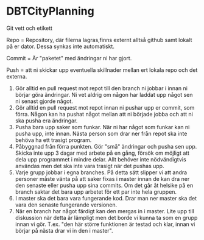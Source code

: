 DBTCityPlanning
===============

Git vett och etikett

Repo = Repository, där filerna lagras,finns externt alltså github samt lokalt på er dator. Dessa synkas inte automatiskt.

Commit = Är "paketet" med ändringar ni har gjort.

Push = att ni skickar upp eventuella skillnader mellan ert lokala repo och det externa. 


1. Gör alltid en pull request mot repot till den branch ni jobbar i innan ni börjar göra ändringar. Ni vet aldrig om någon har laddat upp något sen ni senast gjorde något.
2. Gör alltid en pull request mot repot innan ni pushar upp er commit, som förra. Någon kan ha pushat något mellan att ni började jobba och att ni ska pusha era ändringar.
3. Pusha bara upp saker som funkar. När ni har något som funkar kan ni pusha upp, inte innan. Nästa person som drar ner från repot ska inte behöva ha ett trasigt program.
4. Påbyggnad från förra punkten. Gör "små" ändringar och pusha sen upp. Skicka inte upp 3 dagar med arbete på en gång, försök om möjligt att dela upp programmet i mindre delar. Allt behöver inte nödvändigtvis användas men det ska inte vara trasigt när det pushas upp.
5. Varje grupp jobbar i egna branches. På detta sätt slipper vi att andra personer måste vänta på att saker fixas i master innan de kan dra ner den senaste eller pusha upp sina commits. Om det går åt helsike på en branch saktar det bara upp arbetet för ett par inte hela gruppen.
6. I master ska det bara vara fungerande kod. Drar man ner master ska det vara den senaste fungerande versionen.
7. När en branch har något färdigt kan den mergas in i master. Lite upp till diskussion när detta är lämpligt men det borde vi kunna ta som en grupp innan vi gör. T.ex. "den här större funktionen är testad och klar, innan vi börjar på nästa drar vi in den i master".

